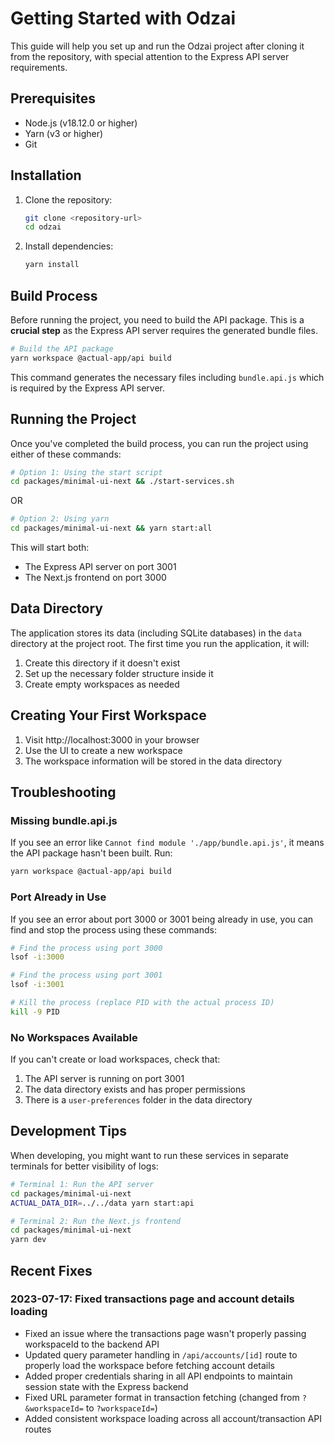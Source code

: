 # Getting Started with Odzai

This guide will help you set up and run the Odzai project after cloning it from the repository, with special attention to the Express API server requirements.

## Prerequisites

- Node.js (v18.12.0 or higher)
- Yarn (v3 or higher)
- Git

## Installation

1. Clone the repository:
   ```bash
   git clone <repository-url>
   cd odzai
   ```

2. Install dependencies:
   ```bash
   yarn install
   ```

## Build Process

Before running the project, you need to build the API package. This is a **crucial step** as the Express API server requires the generated bundle files.

```bash
# Build the API package
yarn workspace @actual-app/api build
```

This command generates the necessary files including `bundle.api.js` which is required by the Express API server.

## Running the Project

Once you've completed the build process, you can run the project using either of these commands:

```bash
# Option 1: Using the start script
cd packages/minimal-ui-next && ./start-services.sh
```

OR

```bash
# Option 2: Using yarn
cd packages/minimal-ui-next && yarn start:all
```

This will start both:
- The Express API server on port 3001
- The Next.js frontend on port 3000

## Data Directory

The application stores its data (including SQLite databases) in the `data` directory at the project root. The first time you run the application, it will:

1. Create this directory if it doesn't exist
2. Set up the necessary folder structure inside it
3. Create empty workspaces as needed

## Creating Your First Workspace

1. Visit http://localhost:3000 in your browser
2. Use the UI to create a new workspace
3. The workspace information will be stored in the data directory

## Troubleshooting

### Missing bundle.api.js
If you see an error like `Cannot find module './app/bundle.api.js'`, it means the API package hasn't been built. Run:

```bash
yarn workspace @actual-app/api build
```

### Port Already in Use
If you see an error about port 3000 or 3001 being already in use, you can find and stop the process using these commands:

```bash
# Find the process using port 3000
lsof -i:3000

# Find the process using port 3001
lsof -i:3001

# Kill the process (replace PID with the actual process ID)
kill -9 PID
```

### No Workspaces Available
If you can't create or load workspaces, check that:
1. The API server is running on port 3001
2. The data directory exists and has proper permissions
3. There is a `user-preferences` folder in the data directory

## Development Tips

When developing, you might want to run these services in separate terminals for better visibility of logs:

```bash
# Terminal 1: Run the API server
cd packages/minimal-ui-next
ACTUAL_DATA_DIR=../../data yarn start:api

# Terminal 2: Run the Next.js frontend
cd packages/minimal-ui-next
yarn dev
```

## Recent Fixes

### 2023-07-17: Fixed transactions page and account details loading

- Fixed an issue where the transactions page wasn't properly passing workspaceId to the backend API
- Updated query parameter handling in `/api/accounts/[id]` route to properly load the workspace before fetching account details
- Added proper credentials sharing in all API endpoints to maintain session state with the Express backend
- Fixed URL parameter format in transaction fetching (changed from `?&workspaceId=` to `?workspaceId=`)
- Added consistent workspace loading across all account/transaction API routes 